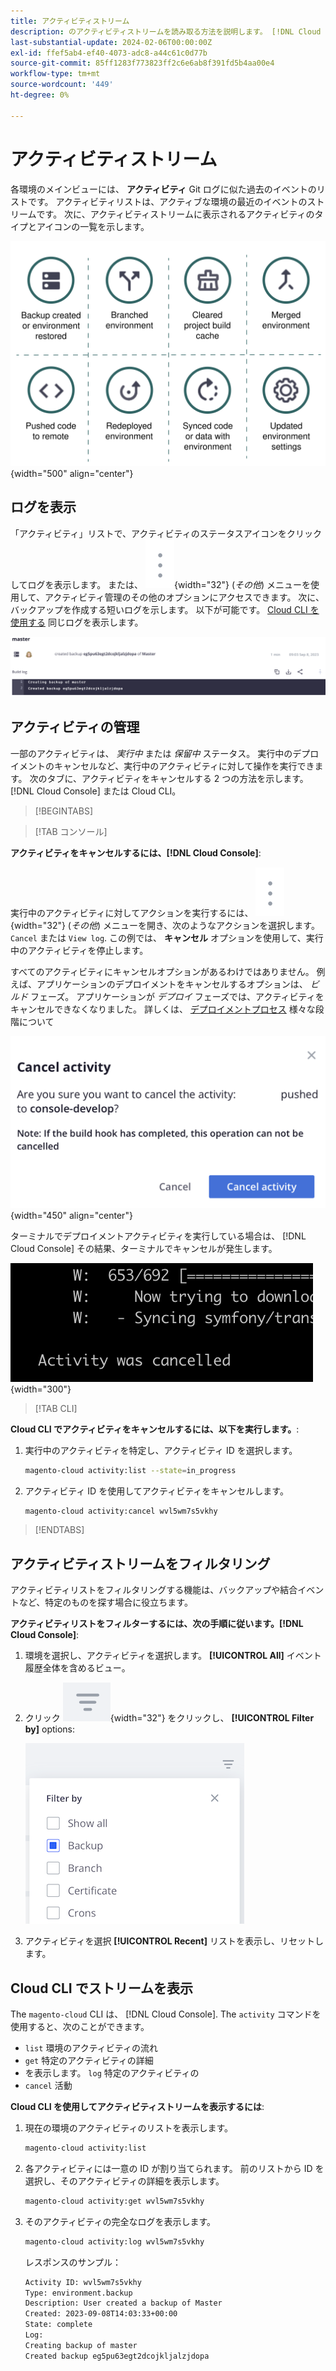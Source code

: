 ```yaml
---
title: アクティビティストリーム
description: のアクティビティストリームを読み取る方法を説明します。 [!DNL Cloud Console] または Cloud 上のAdobe Commerceインフラストラクチャ用の Cloud CLI
last-substantial-update: 2024-02-06T00:00:00Z
exl-id: ffef5ab4-ef40-4073-adc8-a44c61c0d77b
source-git-commit: 85ff1283f773823ff2c6e6ab8f391fd5b4aa00e4
workflow-type: tm+mt
source-wordcount: '449'
ht-degree: 0%

---
```


# アクティビティストリーム

各環境のメインビューには、 **アクティビティ** Git ログに似た過去のイベントのリストです。 アクティビティリストは、アクティブな環境の最近のイベントのストリームです。 次に、アクティビティストリームに表示されるアクティビティのタイプとアイコンの一覧を示します。

![アクティビティのタイプ](../../assets/activity-types.svg){width="500" align="center"}

## ログを表示

「アクティビティ」リストで、アクティビティのステータスアイコンをクリックしてログを表示します。 または、 ![その他](../../assets/icon-more.png){width="32"} (_その他_) メニューを使用して、アクティビティ管理のその他のオプションにアクセスできます。 次に、バックアップを作成する短いログを示します。 以下が可能です。 [Cloud CLI を使用する](#activity-stream-with-cloud-cli) 同じログを表示します。

![ログ表示](../../assets/log-view.png)

## アクティビティの管理

一部のアクティビティは、 _実行中_ または _保留中_ ステータス。 実行中のデプロイメントのキャンセルなど、実行中のアクティビティに対して操作を実行できます。 次のタブに、アクティビティをキャンセルする 2 つの方法を示します。 [!DNL Cloud Console] または Cloud CLI。

>[!BEGINTABS]

>[!TAB コンソール]

**アクティビティをキャンセルするには、[!DNL Cloud Console]**:

実行中のアクティビティに対してアクションを実行するには、 ![その他](../../assets/icon-more.png){width="32"} (_その他_) メニューを開き、次のようなアクションを選択します。 `Cancel` または `View log`. この例では、 **キャンセル** オプションを使用して、実行中のアクティビティを停止します。

すべてのアクティビティにキャンセルオプションがあるわけではありません。 例えば、アプリケーションのデプロイメントをキャンセルするオプションは、 _ビルド_ フェーズ。 アプリケーションが _デプロイ_ フェーズでは、アクティビティをキャンセルできなくなりました。 詳しくは、 [デプロイメントプロセス](../deploy/process.md) 様々な段階について

![アクティビティをキャンセル](../../assets/activity-icons/cancel-activity.png){width="450" align="center"}

ターミナルでデプロイメントアクティビティを実行している場合は、 [!DNL Cloud Console] その結果、ターミナルでキャンセルが発生します。

![ターミナルでキャンセルされたアクティビティ](../../assets/activity-icons/activity-cancelled.png){width="300"}

>[!TAB CLI]

**Cloud CLI でアクティビティをキャンセルするには、以下を実行します。**:

1. 実行中のアクティビティを特定し、アクティビティ ID を選択します。

   ```bash
   magento-cloud activity:list --state=in_progress
   ```

1. アクティビティ ID を使用してアクティビティをキャンセルします。

   ```bash
   magento-cloud activity:cancel wvl5wm7s5vkhy
   ```

>[!ENDTABS]

## アクティビティストリームをフィルタリング

アクティビティリストをフィルタリングする機能は、バックアップや結合イベントなど、特定のものを探す場合に役立ちます。

**アクティビティリストをフィルターするには、次の手順に従います。[!DNL Cloud Console]**:

1. 環境を選択し、アクティビティを選択します。 **[!UICONTROL All]** イベント履歴全体を含めるビュー。

1. クリック ![フィルター条件](../../assets/icon-filterby.png){width="32"} をクリックし、 **[!UICONTROL Filter by]** options:

   ![アクティビティをフィルター](../../assets/activity-filter.png)

1. アクティビティを選択 **[!UICONTROL Recent]** リストを表示し、リセットします。

## Cloud CLI でストリームを表示

The `magento-cloud` CLI は、 [!DNL Cloud Console]. The `activity` コマンドを使用すると、次のことができます。

- `list` 環境のアクティビティの流れ
- `get` 特定のアクティビティの詳細
- を表示します。 `log` 特定のアクティビティの
- `cancel` 活動

**Cloud CLI を使用してアクティビティストリームを表示するには**:

1. 現在の環境のアクティビティのリストを表示します。

   ```bash
   magento-cloud activity:list
   ```

1. 各アクティビティには一意の ID が割り当てられます。 前のリストから ID を選択し、そのアクティビティの詳細を表示します。

   ```bash
   magento-cloud activity:get wvl5wm7s5vkhy
   ```

1. そのアクティビティの完全なログを表示します。

   ```bash
   magento-cloud activity:log wvl5wm7s5vkhy
   ```

   レスポンスのサンプル：

   ```bash
   Activity ID: wvl5wm7s5vkhy
   Type: environment.backup
   Description: User created a backup of Master
   Created: 2023-09-08T14:03:33+00:00
   State: complete
   Log:
   Creating backup of master
   Created backup eg5pu63egt2dcojkljalzjdopa
   ```

